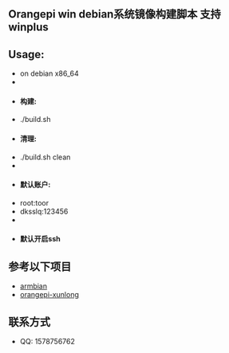## Orangepi win debian系统镜像构建脚本 支持winplus

## Usage:

* on debian x86_64
* 
* #### 构建:
* ./build.sh
* #### 清理:
* ./build.sh clean
* 
* #### 默认账户:
* root:toor
* dksslq:123456
* 
* #### 默认开启ssh

## 参考以下项目

* [armbian](https://github.com/armbian/) 
* [orangepi-xunlong](https://github.com/orangepi-xunlong/)

## 联系方式

* QQ: 1578756762

